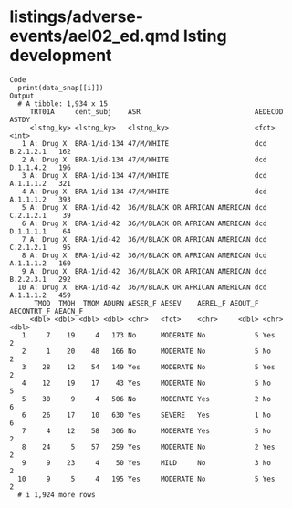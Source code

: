 # listings/adverse-events/ael02_ed.qmd lsting development

    Code
      print(data_snap[[i]])
    Output
      # A tibble: 1,934 x 15
         TRT01A     cent_subj    ASR                            AEDECOD       ASTDY
         <lstng_ky> <lstng_ky>   <lstng_ky>                     <fct>         <int>
       1 A: Drug X  BRA-1/id-134 47/M/WHITE                     dcd B.2.1.2.1   162
       2 A: Drug X  BRA-1/id-134 47/M/WHITE                     dcd D.1.1.4.2   196
       3 A: Drug X  BRA-1/id-134 47/M/WHITE                     dcd A.1.1.1.2   321
       4 A: Drug X  BRA-1/id-134 47/M/WHITE                     dcd A.1.1.1.2   393
       5 A: Drug X  BRA-1/id-42  36/M/BLACK OR AFRICAN AMERICAN dcd C.2.1.2.1    39
       6 A: Drug X  BRA-1/id-42  36/M/BLACK OR AFRICAN AMERICAN dcd D.1.1.1.1    64
       7 A: Drug X  BRA-1/id-42  36/M/BLACK OR AFRICAN AMERICAN dcd C.2.1.2.1    95
       8 A: Drug X  BRA-1/id-42  36/M/BLACK OR AFRICAN AMERICAN dcd A.1.1.1.2   160
       9 A: Drug X  BRA-1/id-42  36/M/BLACK OR AFRICAN AMERICAN dcd B.2.2.3.1   292
      10 A: Drug X  BRA-1/id-42  36/M/BLACK OR AFRICAN AMERICAN dcd A.1.1.1.2   459
          TMOD  TMOH  TMOM ADURN AESER_F AESEV    AEREL_F AEOUT_F AECONTRT_F AEACN_F
         <dbl> <dbl> <dbl> <dbl> <chr>   <fct>    <chr>     <dbl> <chr>        <dbl>
       1     7    19     4   173 No      MODERATE No            5 Yes              2
       2     1    20    48   166 No      MODERATE No            5 No               2
       3    28    12    54   149 Yes     MODERATE No            5 Yes              2
       4    12    19    17    43 Yes     MODERATE No            5 No               5
       5    30     9     4   506 No      MODERATE Yes           2 No               6
       6    26    17    10   630 Yes     SEVERE   Yes           1 No               6
       7     4    12    58   306 No      MODERATE Yes           5 No               2
       8    24     5    57   259 Yes     MODERATE No            2 Yes              2
       9     9    23     4    50 Yes     MILD     No            3 No               2
      10     9     5     4   195 Yes     MODERATE No            5 Yes              2
      # i 1,924 more rows

